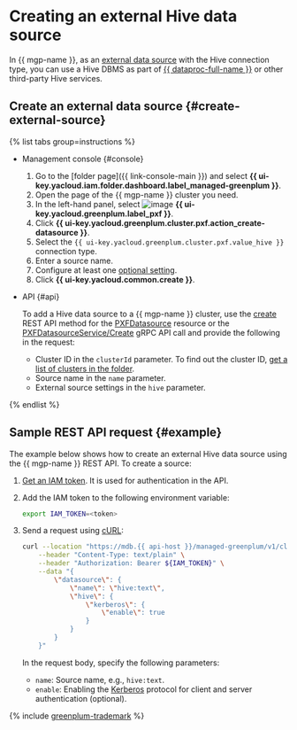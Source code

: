 # Creating an external Hive data source

In {{ mgp-name }}, as an [external data source](../../concepts/external-tables.md#pxf-data-sources) with the Hive connection type, you can use a Hive DBMS as part of [{{ dataproc-full-name }}](../../../data-proc/index.yaml) or other third-party Hive services.

## Create an external data source {#create-external-source}

{% list tabs group=instructions %}

- Management console {#console}

   1. Go to the [folder page]({{ link-console-main }}) and select **{{ ui-key.yacloud.iam.folder.dashboard.label_managed-greenplum }}**.
   1. Open the page of the {{ mgp-name }} cluster you need.
   1. In the left-hand panel, select ![image](../../../_assets/console-icons/arrow-right-arrow-left.svg) **{{ ui-key.yacloud.greenplum.label_pxf }}**.
   1. Click **{{ ui-key.yacloud.greenplum.cluster.pxf.action_create-datasource }}**.
   1. Select the `{{ ui-key.yacloud.greenplum.cluster.pxf.value_hive }}` connection type.
   1. Enter a source name.
   1. Configure at least one [optional setting](../../concepts/settings-list.md#hive-settings).
   1. Click **{{ ui-key.yacloud.common.create }}**.

- API {#api}

   To add a Hive data source to a {{ mgp-name }} cluster, use the [create](../../api-ref/PXFDatasource/create.md) REST API method for the [PXFDatasource](../../api-ref/PXFDatasource/index.md) resource or the [PXFDatasourceService/Create](../../api-ref/grpc/pxf_service.md#Create) gRPC API call and provide the following in the request:

   * Cluster ID in the `clusterId` parameter. To find out the cluster ID, [get a list of clusters in the folder](../cluster-list.md#list-clusters).
   * Source name in the `name` parameter.
   * External source settings in the `hive` parameter.

{% endlist %}

## Sample REST API request {#example}

The example below shows how to create an external Hive data source using the {{ mgp-name }} REST API. To create a source:

1. [Get an IAM token](../../../iam/operations/index.md#iam-tokens). It is used for authentication in the API.
1. Add the IAM token to the following environment variable:

   ```bash
   export IAM_TOKEN=<token>
   ```

1. Send a request using [cURL](https://curl.haxx.se):

   ```bash
   curl --location "https://mdb.{{ api-host }}/managed-greenplum/v1/clusters/<cluster_ID>/pxf_datasources" \
       --header "Content-Type: text/plain" \
       --header "Authorization: Bearer ${IAM_TOKEN}" \
       --data "{
           \"datasource\": {
               \"name\": \"hive:text\",
               \"hive\": {
                   \"kerberos\": {
                       \"enable\": true
                   }
               }
           }
       }"
   ```

   In the request body, specify the following parameters:

   * `name`: Source name, e.g., `hive:text`.
   * `enable`: Enabling the [Kerberos](https://ru.wikipedia.org/wiki/Kerberos) protocol for client and server authentication (optional).

{% include [greenplum-trademark](../../../_includes/mdb/mgp/trademark.md) %}
